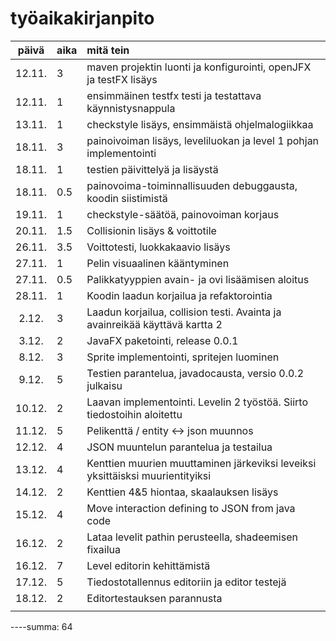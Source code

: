 # työaikakirjanpito

| päivä  | aika   | mitä tein                                                                     |
| :----: | :----- | :-----                                                                        |
| 12.11. | 3      | maven projektin luonti ja konfigurointi, openJFX ja testFX lisäys             |
| 12.11. | 1      | ensimmäinen testfx testi ja testattava käynnistysnappula                      |
| 13.11. | 1      | checkstyle lisäys, ensimmäistä ohjelmalogiikkaa                               |
| 18.11. | 3      | painoivoiman lisäys, leveliluokan ja level 1 pohjan implementointi            |
| 18.11. | 1      | testien päivittelyä ja lisäystä                                               |
| 18.11. | 0.5    | painovoima-toiminnallisuuden debuggausta, koodin siistimistä                  |
| 19.11. | 1      | checkstyle-säätöä, painovoiman korjaus                                        |
| 20.11. | 1.5    | Collisionin lisäys & voittotile                                               |
| 26.11. | 3.5    | Voittotesti, luokkakaavio lisäys                                              |
| 27.11. | 1      | Pelin visuaalinen kääntyminen                                                 |
| 27.11. | 0.5    | Palikkatyyppien avain- ja ovi lisäämisen aloitus                              |
| 28.11. | 1      | Koodin laadun korjailua ja refaktorointia                                     |
| 2.12.  | 3      | Laadun korjailua, collision testi. Avainta ja avainreikää käyttävä kartta 2   |
| 3.12.  | 2      | JavaFX paketointi, release 0.0.1                                              |
| 8.12.  | 3      | Sprite implementointi, spritejen luominen                                     |
| 9.12.  | 5      | Testien parantelua, javadocausta, versio 0.0.2 julkaisu                       |
| 10.12. | 2      | Laavan implementointi. Levelin 2 työstöä. Siirto tiedostoihin aloitettu       |
| 11.12. | 5      | Pelikenttä / entity <-> json muunnos                                          |
| 12.12. | 4      | JSON muuntelun parantelua ja testailua                                        |
| 13.12. | 4      | Kenttien muurien muuttaminen järkeviksi leveiksi yksittäisksi muurientityiksi |
| 14.12. | 2      | Kenttien 4&5 hiontaa, skaalauksen lisäys                                      |
| 15.12. | 4      | Move interaction defining to JSON from java code                              |
| 16.12. | 2      | Lataa levelit pathin perusteella, shadeemisen fixailua                        |
| 16.12. | 7      | Level editorin kehittämistä                                                   |
| 17.12. | 5      | Tiedostotallennus editoriin ja editor testejä                                 |
| 18.12. | 2      | Editortestauksen parannusta                                                   |
|        |        |                                                                               |
----summa: 64
